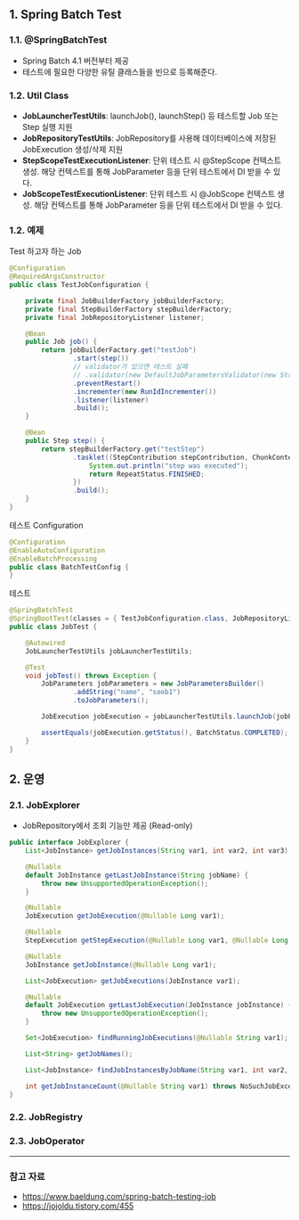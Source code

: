 ## 1. Spring Batch Test

### 1.1. @SpringBatchTest

- Spring Batch 4.1 버전부터 제공
- 테스트에 필요한 다양한 유틸 클래스들을 빈으로 등록해준다.

### 1.2. Util Class

- **JobLauncherTestUtils**: launchJob(), launchStep() 등 테스트할 Job 또는 Step 실행 지원
- **JobRepositoryTestUtils**: JobRepository를 사용해 데이터베이스에 저장된 JobExecution 생성/삭제 지원
- **StepScopeTestExecutionListener**: 단위 테스트 시 @StepScope 컨텍스트 생성. 해당 컨텍스트를 통해 JobParameter 등을 단위 테스트에서 DI 받을 수 있다.
- **JobScopeTestExecutionListener**: 단위 테스트 시 @JobScope 컨텍스트 생성. 해당 컨텍스트를 통해 JobParameter 등을 단위 테스트에서 DI 받을 수 있다.

### 1.2. 예제

Test 하고자 하는 Job
```java
@Configuration
@RequiredArgsConstructor
public class TestJobConfiguration {

	private final JobBuilderFactory jobBuilderFactory;
	private final StepBuilderFactory stepBuilderFactory;
	private final JobRepositoryListener listener;

	@Bean
	public Job job() {
		return jobBuilderFactory.get("testJob")
				.start(step())
				// validator가 있으면 테스트 실패
				// .validator(new DefaultJobParametersValidator(new String[]{"name"}, new String[]{"run.id"}))
				.preventRestart()
				.incrementer(new RunIdIncrementer())
				.listener(listener)
				.build();
	}

	@Bean
	public Step step() {
		return stepBuilderFactory.get("testStep")
				.tasklet((StepContribution stepContribution, ChunkContext chunkContext) -> {
					System.out.println("step was executed");
					return RepeatStatus.FINISHED;
				})
				.build();
	}
}
```

테스트 Configuration
```java
@Configuration
@EnableAutoConfiguration
@EnableBatchProcessing
public class BatchTestConfig {
}
```

테스트
```java
@SpringBatchTest
@SpringBootTest(classes = { TestJobConfiguration.class, JobRepositoryListener.class, BatchTestConfig.class })
public class JobTest {

	@Autowired
	JobLauncherTestUtils jobLauncherTestUtils;

	@Test
	void jobTest() throws Exception {
		JobParameters jobParameters = new JobParametersBuilder()
				.addString("name", "soob1")
				.toJobParameters();

		JobExecution jobExecution = jobLauncherTestUtils.launchJob(jobParameters);

		assertEquals(jobExecution.getStatus(), BatchStatus.COMPLETED);
	}
}
```

## 2. 운영

### 2.1. JobExplorer

* JobRepository에서 조회 기능만 제공 (Read-only)

```java
public interface JobExplorer {
    List<JobInstance> getJobInstances(String var1, int var2, int var3);

    @Nullable
    default JobInstance getLastJobInstance(String jobName) {
        throw new UnsupportedOperationException();
    }

    @Nullable
    JobExecution getJobExecution(@Nullable Long var1);

    @Nullable
    StepExecution getStepExecution(@Nullable Long var1, @Nullable Long var2);

    @Nullable
    JobInstance getJobInstance(@Nullable Long var1);

    List<JobExecution> getJobExecutions(JobInstance var1);

    @Nullable
    default JobExecution getLastJobExecution(JobInstance jobInstance) {
        throw new UnsupportedOperationException();
    }

    Set<JobExecution> findRunningJobExecutions(@Nullable String var1);

    List<String> getJobNames();

    List<JobInstance> findJobInstancesByJobName(String var1, int var2, int var3);

    int getJobInstanceCount(@Nullable String var1) throws NoSuchJobException;
}
```

### 2.2. JobRegistry


### 2.3. JobOperator


---
### 참고 자료

- https://www.baeldung.com/spring-batch-testing-job
- https://jojoldu.tistory.com/455
